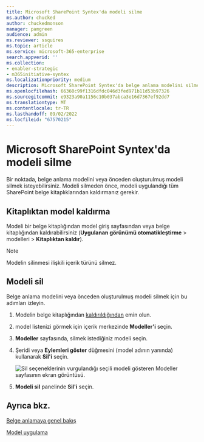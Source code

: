 ```yaml
---
title: Microsoft SharePoint Syntex'da modeli silme
ms.author: chucked
author: chuckedmonson
manager: pamgreen
audience: admin
ms.reviewer: ssquires
ms.topic: article
ms.service: microsoft-365-enterprise
search.appverid: ''
ms.collection:
- enabler-strategic
- m365initiative-syntex
ms.localizationpriority: medium
description: Microsoft SharePoint Syntex'da belge anlama modelini silmeyi öğrenin.
ms.openlocfilehash: 66360c99f1316dfdc046d3fed971b11d53b97326
ms.sourcegitcommit: e9323a90a1156c10b037abca3e16d7367ef92dd7
ms.translationtype: MT
ms.contentlocale: tr-TR
ms.lasthandoff: 09/02/2022
ms.locfileid: "67570215"
---
```

# <a name="delete-a-model-in-microsoft-sharepoint-syntex"></a>Microsoft SharePoint Syntex'da modeli silme

Bir noktada, belge anlama modelini veya önceden oluşturulmuş modeli silmek isteyebilirsiniz. Modeli silmeden önce, modeli uygulandığı tüm SharePoint belge kitaplıklarından kaldırmanız gerekir.

## <a name="remove-a-model-from-a-library"></a>Kitaplıktan model kaldırma

Modeli bir belge kitaplığından model giriş sayfasından veya belge kitaplığından kaldırabilirsiniz (**Uygulanan görünümü otomatikleştirme** >  modelleri  > **Kitaplıktan kaldır**).

> [!NOTE]
> Modelin silinmesi ilişkili içerik türünü silmez. 

## <a name="delete-a-model"></a>Modeli sil

Belge anlama modelini veya önceden oluşturulmuş modeli silmek için bu adımları izleyin.

1. Modelin belge kitaplığından [kaldırıldığından](#remove-a-model-from-a-library) emin olun.
 
2. model listenizi görmek için içerik merkezinde **Modeller'i** seçin.

3. **Modeller** sayfasında, silmek istediğiniz modeli seçin.

4. Şeridi veya **Eylemleri göster** düğmesini (model adının yanında) kullanarak **Sil'i** seçin. 

    ![Sil seçeneklerinin vurgulandığı seçili modeli gösteren Modeller sayfasının ekran görüntüsü.](../media/content-understanding/select-model-delete.png)

5. **Modeli sil** panelinde **Sil'i** seçin.

## <a name="see-also"></a>Ayrıca bkz.

[Belge anlamaya genel bakış](document-understanding-overview.md)

[Model uygulama](apply-a-model.md) 
